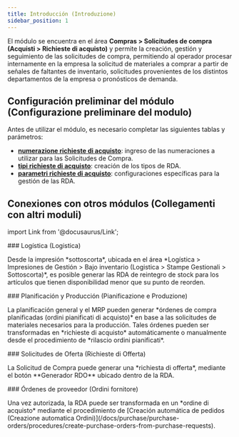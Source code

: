```yaml
---
title: Introducción (Introduzione)
sidebar_position: 1
---
```


El módulo se encuentra en el área **Compras > Solicitudes de compra (Acquisti > Richieste di acquisto)** y permite la creación, gestión y seguimiento de las solicitudes de compra, permitiendo al operador procesar internamente en la empresa la solicitud de materiales a comprar a partir de señales de faltantes de inventario, solicitudes provenientes de los distintos departamentos de la empresa o pronósticos de demanda.

## **Configuración preliminar del módulo (Configurazione preliminare del modulo)**

Antes de utilizar el módulo, es necesario completar las siguientes tablas y parámetros:     
- [**numerazione richieste di acquisto**](/docs/configurations/tables/fluentis-numerations): ingreso de las numeraciones a utilizar para las Solicitudes de Compra.       
- [**tipi richieste di acquisto**](/docs/configurations/tables/purchase/purchase-request-type): creación de los tipos de RDA.
- [**parametri richieste di acquisto**](/docs/configurations/parameters/purchase/purchase-requests-parameters): configuraciones específicas para la gestión de las RDA. 

## **Conexiones con otros módulos (Collegamenti con altri moduli)**

import Link from '@docusaurus/Link';

<div className="cardContainer">
    <div className="card">
###     <Link to="/docs/logistics/warehouse/management-reports/safety-stock-execution">Logística (Logistica)</Link>
        <p>Desde la impresión *sottoscorta*, ubicada en el área *Logística > Impresiones de Gestión > Bajo inventario (Logistica > Stampe Gestionali > Sottoscorta)*, es posible generar las RDA de reintegro de stock para los artículos que tienen disponibilidad menor que su punto de reorden.  </p>
    </div>
    <div className="card">
###     <Link to="/docs/planning/ms-master-scheduling/planned-orders/procedures/release-planned-orders">Planificación y Producción (Pianificazione e Produzione)</Link>
        <p>La planificación general y el MRP pueden generar *órdenes de compra planificadas (ordini pianificati di acquisto)* en base a las solicitudes de materiales necesarios para la producción. Tales órdenes pueden ser transformadas en *richieste di acquisto* automáticamente o manualmente desde el procedimiento de *rilascio ordini pianificati*.</p>
    </div>
</div>
<div className="cardContainer">
    <div className="card">
###     <Link to="/docs/purchase/offer-request/settings">Solicitudes de Oferta (Richieste di Offerta)</Link>
        <p>La Solicitud de Compra puede generar una *richiesta di offerta*, mediante el botón **Generador RDO** ubicado dentro de la RDA. </p>
    </div>
    <div className="card">
###     <Link to="/docs/purchase/purchase-orders/general-overview">Órdenes de proveedor (Ordini fornitore)</Link>
        <p>Una vez autorizada, la RDA puede ser transformada en un *ordine di acquisto* mediante el procedimiento de [Creación automática de pedidos (Creazione automatica Ordini)](/docs/purchase/purchase-orders/procedures/create-purchase-orders-from-purchase-requests).</p>
    </div>
</div>